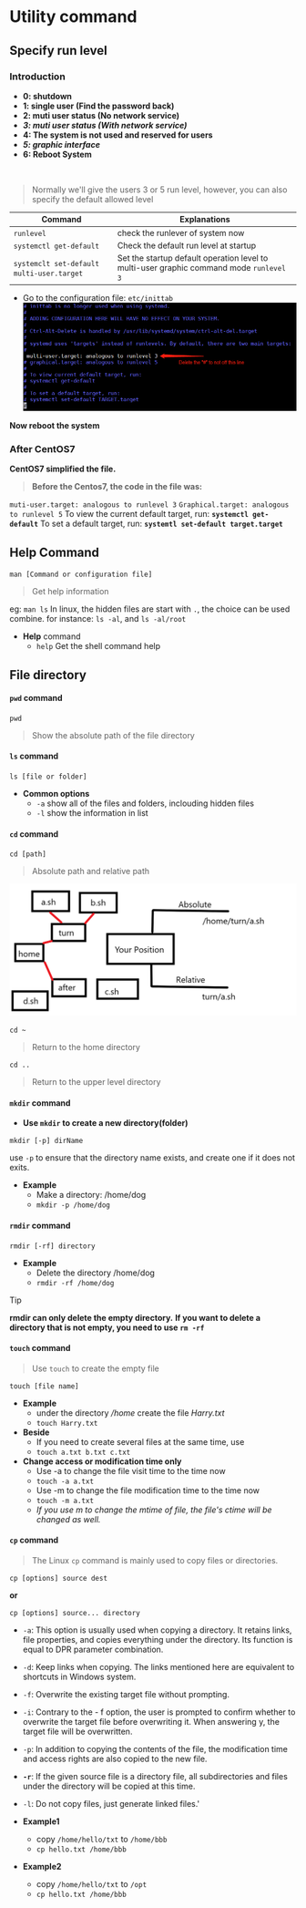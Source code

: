 # Utility command

## Specify run level

### Introduction
- **0: shutdown**
- **1: single user (Find the password back)**
- **2: muti user status (No network service)**
- **_3: muti user status (With network service)_**
- **4: The system is not used and reserved for users**
- _**5: graphic interface**_
- **6: Reboot System**
</br> 

> Normally we'll give the users 3 or 5 run level, however, you can also specify the default allowed level

|**Command**|**Explanations**|
|----|----|
|`runlevel`|check the runlever of system now|
|`systemctl get-default`|Check the default run level at startup|
|`systemclt set-default multi-user.target`|Set the startup default operation level to multi-user graphic command mode `runlevel 3`|

- Go to the configuration file: `etc/inittab`
![](1.png)

**Now reboot the system**

### After CentOS7
**CentOS7 simplified the file.**
> **Before the Centos7, the code in the file was:**


`muti-user.target: analogous to runlevel 3`
`Graphical.target: analogous to runlevel 5`
To view the current default target, run:
**`systemctl get-default`**
To set a default target, run:
**`systemtl set-default target.target`**

## Help Command

```Linux
man [Command or configuration file]
```
> Get help information

eg: `man ls`
In linux, the hidden files are start with `.`, the choice can be used combine.
for instance: `ls -al`, and `ls -al/root`

- **Help** command
  - `help` Get the shell command help

## File directory
#### `pwd` command
```Linux
pwd
```
> Show the absolute path of the file directory

#### `ls` command
```linux
ls [file or folder]
```
- **Common options**
  - `-a` show all of the files and folders, inclouding hidden files
  - `-l` show the information in list

#### `cd` command
```Linux
cd [path]
```
> Absolute path and relative path

![](2.png)

```Linux
cd ~
```
> Return to the home directory

```Linux
cd ..
```
> Return to the upper level directory

#### `mkdir` command
- **Use `mkdir` to create a new directory(folder)**

```Linux
mkdir [-p] dirName
```
use `-p` to ensure that the directory name exists, and create one if it does not exits.

- **Example**
  - Make a directory: /home/dog
  - `mkdir -p /home/dog`

#### `rmdir` command

```Linux
rmdir [-rf] directory
```
- **Example**
  - Delete the directory /home/dog
  - `rmdir -rf /home/dog`

> [!TIP]
> **rmdir can only delete the empty directory.**
> **If you want to delete a directory that is not empty, you need to use `rm -rf`**

#### `touch` command

> Use `touch` to create the empty file

```Linux
touch [file name]
```
- **Example**
  - under the directory _/home_ create the file _Harry.txt_
  - `touch Harry.txt`
- **Beside**
  - If you need to create several files at the same time, use
  - `touch a.txt b.txt c.txt`
- **Change access or modification time only**
  - Use -a to change the file visit time to the time now
  - `touch -a a.txt`
  - Use -m to change the file modification time to the time now
  - `touch -m a.txt`
  - _If you use m to change the mtime of file, the file's ctime will be changed as well._

#### `cp` command
> The Linux `cp` command is mainly used to copy files or directories.

```Linux
cp [options] source dest
```
**or**
```Linux
cp [options] source... directory
```
- `-a`: This option is usually used when copying a directory. It retains links, file properties, and copies everything under the directory. Its function is equal to DPR parameter combination.
- `-d`: Keep links when copying. The links mentioned here are equivalent to shortcuts in Windows system.
- `-f`: Overwrite the existing target file without prompting.
- `-i`: Contrary to the - f option, the user is prompted to confirm whether to overwrite the target file before overwriting it. When answering y, the target file will be overwritten.
- `-p`: In addition to copying the contents of the file, the modification time and access rights are also copied to the new file.
- **`-r`**: If the given source file is a directory file, all subdirectories and files under the directory will be copied at this time.
- `-l`: Do not copy files, just generate linked files.'

- **Example1**
  - copy `/home/hello/txt` to `/home/bbb`
  - `cp hello.txt /home/bbb`
- **Example2**
  - copy `/home/hello/txt` to `/opt`
  - `cp hello.txt /home/bbb`

